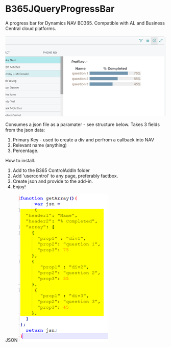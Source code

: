 # B365JQueryProgressBar
A progress bar for Dynamics NAV BC365. Compatible with AL and Business Central cloud platforms.



![](ProgressBar/ProgressBarExample.png)


Consumes a json file as a paramater - see structure below. 
Takes 3 fields from the json data:
1. Primary Key - used to create a div and perfrom a callback into NAV
2. Relevant name (anything)
3. Percentage.

How to install.
1. Add to the B365 ControlAddIn folder
2. Add 'usercontrol' to any page, preferably factbox.
3. Create json and provide to the add-in.
4. Enjoy!

JSON
![](ProgressBar/JsonStructure.png)
